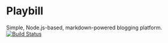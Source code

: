 Playbill
==============

Simple, Node.js-based, markdown-powered blogging platform. [![Build Status](https://travis-ci.org/straub/playbill.png?branch=master)](https://travis-ci.org/straub/playbill)
